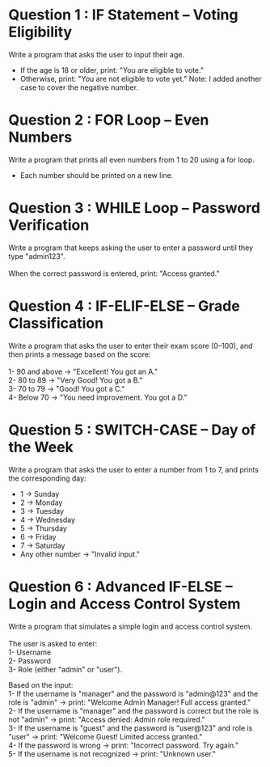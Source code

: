 # Question 1 : IF Statement – Voting Eligibility 
Write a program that asks the user to input their age.<br>
* If the age is 18 or older, print: "You are eligible to vote."<br>
* Otherwise, print: "You are not eligible to vote yet."
Note: I added another case to cover the negative number.

# Question 2 : FOR Loop – Even Numbers
Write a program that prints all even numbers from 1 to 20 using a for loop.<br>
* Each number should be printed on a new line.

# Question 3 : WHILE Loop – Password Verification
Write a program that keeps asking the user to enter a password until they type "admin123".<br><br>
When the correct password is entered, print: "Access granted."

# Question 4 : IF-ELIF-ELSE – Grade Classification
Write a program that asks the user to enter their exam score (0–100), and then prints a message based on the score:<br><br>
1- 90 and above → "Excellent! You got an A."<br>
2- 80 to 89 → "Very Good! You got a B."<br>
3- 70 to 79 → "Good! You got a C."<br>
4- Below 70 → "You need improvement. You got a D."

# Question 5 : SWITCH-CASE – Day of the Week
Write a program that asks the user to enter a number from 1 to 7, and prints the corresponding day:
* 1 -> Sunday<br>
* 2 -> Monday<br>
* 3 -> Tuesday<br>
* 4 -> Wednesday<br>
* 5 -> Thursday<br>
* 6 -> Friday<br>
* 7 -> Saturday<br>
* Any other number -> "Invalid input."

# Question 6 : Advanced IF-ELSE – Login and Access Control System
Write a program that simulates a simple login and access control system.<br><br>
The user is asked to enter:<br>
1- Username<br>
2- Password<br>
3- Role (either "admin" or "user").<br>

Based on the input:<br>
1- If the username is "manager" and the password is "admin@123" and the role is "admin" → print: "Welcome Admin Manager! Full access granted."<br>
2- If the username is "manager" and the password is correct but the role is not "admin" → print: "Access denied: Admin role required."<br>
3- If the username is "guest" and the password is "user@123" and role is "user" → print: "Welcome Guest! Limited access granted."<br>
4- If the password is wrong → print: "Incorrect password. Try again."<br>
5- If the username is not recognized → print: "Unknown user."